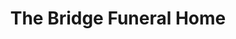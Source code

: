 ---
title: "The Bridge Funeral Home"
url: /angus/the-bridge-funeral-home/
shop: funeral directors
---